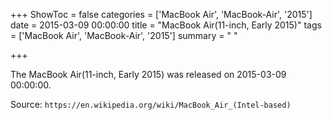 +++
ShowToc = false
categories = ['MacBook Air', 'MacBook-Air', '2015']
date = 2015-03-09 00:00:00
title = "MacBook Air(11-inch, Early 2015)"
tags = ['MacBook Air', 'MacBook-Air', '2015']
summary = " "

+++

The MacBook Air(11-inch, Early 2015) was released on 2015-03-09 00:00:00.

Source: `https://en.wikipedia.org/wiki/MacBook_Air_(Intel-based)`


